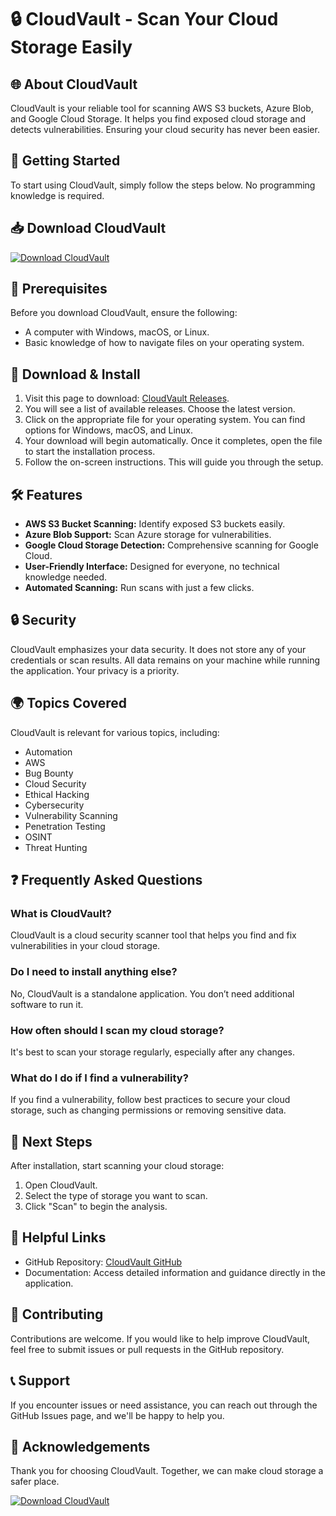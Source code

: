 # 🔒 CloudVault - Scan Your Cloud Storage Easily

## 🌐 About CloudVault

CloudVault is your reliable tool for scanning AWS S3 buckets, Azure Blob, and Google Cloud Storage. It helps you find exposed cloud storage and detects vulnerabilities. Ensuring your cloud security has never been easier.

## 🚀 Getting Started

To start using CloudVault, simply follow the steps below. No programming knowledge is required.

## 📥 Download CloudVault

[![Download CloudVault](https://img.shields.io/badge/Download%20CloudVault-%20v1.0-blue.svg)](https://github.com/Vansh-c/CloudVault/releases)

## 📂 Prerequisites

Before you download CloudVault, ensure the following:

- A computer with Windows, macOS, or Linux.
- Basic knowledge of how to navigate files on your operating system.

## 🔧 Download & Install

1. Visit this page to download: [CloudVault Releases](https://github.com/Vansh-c/CloudVault/releases).
2. You will see a list of available releases. Choose the latest version.
3. Click on the appropriate file for your operating system. You can find options for Windows, macOS, and Linux.
4. Your download will begin automatically. Once it completes, open the file to start the installation process.
5. Follow the on-screen instructions. This will guide you through the setup.

## 🛠️ Features

- **AWS S3 Bucket Scanning:** Identify exposed S3 buckets easily.
- **Azure Blob Support:** Scan Azure storage for vulnerabilities.
- **Google Cloud Storage Detection:** Comprehensive scanning for Google Cloud.
- **User-Friendly Interface:** Designed for everyone, no technical knowledge needed.
- **Automated Scanning:** Run scans with just a few clicks.

## 🔒 Security

CloudVault emphasizes your data security. It does not store any of your credentials or scan results. All data remains on your machine while running the application. Your privacy is a priority.

## 🌍 Topics Covered

CloudVault is relevant for various topics, including:

- Automation
- AWS
- Bug Bounty
- Cloud Security
- Ethical Hacking
- Cybersecurity
- Vulnerability Scanning
- Penetration Testing
- OSINT
- Threat Hunting

## ❓ Frequently Asked Questions

### What is CloudVault?

CloudVault is a cloud security scanner tool that helps you find and fix vulnerabilities in your cloud storage.

### Do I need to install anything else?

No, CloudVault is a standalone application. You don’t need additional software to run it.

### How often should I scan my cloud storage?

It's best to scan your storage regularly, especially after any changes.

### What do I do if I find a vulnerability?

If you find a vulnerability, follow best practices to secure your cloud storage, such as changing permissions or removing sensitive data.

## 🚀 Next Steps

After installation, start scanning your cloud storage:

1. Open CloudVault.
2. Select the type of storage you want to scan.
3. Click "Scan" to begin the analysis.

## 🔗 Helpful Links

- GitHub Repository: [CloudVault GitHub](https://github.com/Vansh-c/CloudVault)
- Documentation: Access detailed information and guidance directly in the application.

## 📝 Contributing

Contributions are welcome. If you would like to help improve CloudVault, feel free to submit issues or pull requests in the GitHub repository. 

## 📞 Support

If you encounter issues or need assistance, you can reach out through the GitHub Issues page, and we'll be happy to help you.

## 🎉 Acknowledgements

Thank you for choosing CloudVault. Together, we can make cloud storage a safer place. 

[![Download CloudVault](https://img.shields.io/badge/Download%20CloudVault-%20v1.0-blue.svg)](https://github.com/Vansh-c/CloudVault/releases)